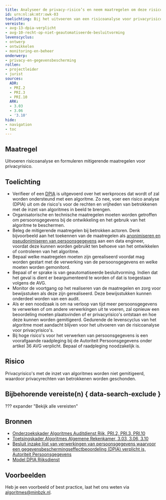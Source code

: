 ```yaml
---
title: Analyseer de privacy-risico’s en neem maatregelen om deze risico’s laag te houden
id: urn:nl:ak:mtr:owk-03
toelichting: Bij het uitvoeren van een risicoanalyse voor privacyrisico's is het van belang dat de geïdentificeerde risico's worden vertaald naar concrete, mitigerende maatregelen om persoonsgegevens te beschermen.
vereiste:
- avg-13-dpia-verplicht
- avg-10-recht-op-niet-geautomatiseerde-besluitvorming
levenscyclus:
- ontwerp
- ontwikkelen
- monitoring-en-beheer
onderwerp:
- privacy-en-gegevensbescherming
rollen:
- projectleider
- jurist
sources:
  ADR: 
  - PRI.2
  - PRI.3
  - PRI.10
  ARK: 
  - 3.03
  - 3.06
  - '3.10'
hide:
- navigation
- toc
---
```


<!-- tags -->

## Maatregel
Uitvoeren risicoanalyse en formuleren mitigerende maatregelen voor privacyrisico.

## Toelichting

- Verifieer of een [DPIA](../hulpmiddelen/DPIA.md) is uitgevoerd over het werkproces dat wordt of zal worden ondersteund met een algoritme. Zo nee, voer een risico analyse (DPIA) uit om de risico's voor de rechten en vrijheden van betrokkenen met de inzet van algoritmes in beeld te brengen.
- Organisatorische en technische maatregelen moeten worden getroffen om persoonsgegevens bij de ontwikkeling en het gebruik van het algoritme te beschermen.
- Beleg de mitigerende maatregelen bij betrokken actoren. Denk bijvoorbeeld aan het toekennen van de maatregelen als [anonimiseren en pseudonimiseren van persoonsgegevens](3-dat-04-pseudonimiseren-anonimiseren.md) aan een data engineer, voordat deze kunnen worden gebruikt ten behoeve van het ontwikkelen of controleren van het algoritme.
- Bepaal welke maatregelen moeten zijn gerealiseerd voordat mag worden gestart met de verwerking van de persoonsgegevens en welke moeten worden gemonitord.  
- Bepaal of er sprake is van geautomatiseerde besluitvorming. Indien dat het geval is dient er beargumenteerd te worden of dat is toegestaan volgens de AVG. 
- Monitor de voortgang op het realiseren van de maatregelen en zorg voor bewijsstuken als deze zijn gerealiseerd. Deze bewijsstukken kunnen onderdeel worden van een audit.
- Als er een noodzaak is om na verloop van tijd meer persoonsgegevens te verwerken of om andere verwerkingen uit te voeren, zal opnieuw een beoordeling moeten plaatsvinden of er privacyrisico's ontstaan en hoe deze kunnen worden gemitigeerd. Gedurende de levenscyclus van het algoritme moet aandacht blijven voor het uitvoeren van de risicoanalyse voor privacyrisico's.
- Bij hoge risico's voor het verwerken van persoonsgegevens is een voorafgaande raadpleging bij de Autoriteit Persoonsgegevens onder artikel 36 AVG verplicht. Bepaal of raadpleging noodzakelijk is. 

## Risico
Privacyrisico's met de inzet van algoritmes worden niet gemitigeerd, waardoor privacyrechten van betrokkenen worden geschonden. 

## Bijbehorende vereiste(n) { data-search-exclude }
??? expander "Bekijk alle vereisten"
    <!-- list_vereisten_on_maatregelen_page -->

## Bronnen
- [Onderzoekskader Algoritmes Auditdienst Rijk, PRI.2, PRI.3, PRI.10](https://www.rijksoverheid.nl/documenten/rapporten/2023/07/11/onderzoekskader-algoritmes-adr-2023)
- [Toetsingskader Algoritmes Algemene Rekenkamer, 3.03, 3.06, 3.10](https://www.rekenkamer.nl/onderwerpen/algoritmes/documenten/publicaties/2024/05/15/het-toetsingskader-aan-de-slag)
- [Besluit inzake lijst van verwerkingen van persoonsgegevens waarvoor een gegevensbeschermingseffectbeoordeling (DPIA) verplicht is, Autoriteit Persoonsgegevens](https://www.autoriteitpersoonsgegevens.nl/uploads/imported/stcrt-2019-64418.pdf)
- [Model DPIA Rijksdienst](https://www.kcbr.nl/sites/default/files/2023-09/Model%20DPIA%20Rijksdienst%20v3.0.pdf)

## Voorbeelden

Heb je een voorbeeld of best practice, laat het ons weten via [algoritmes@minbzk.nl](mailto:algoritmes@minbzk.nl).
